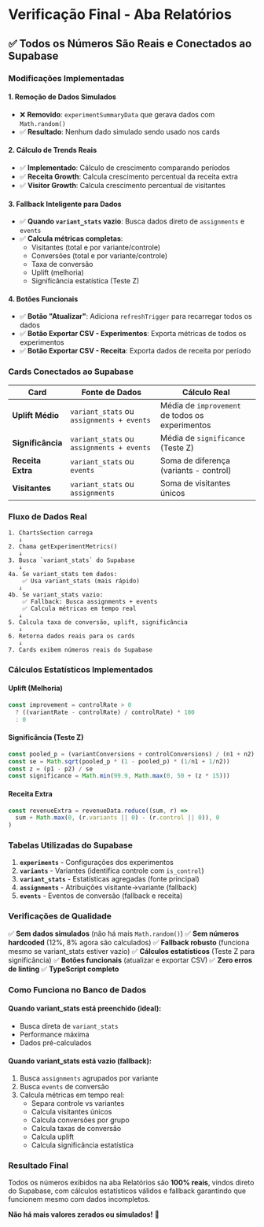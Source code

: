 # Verificação Final - Aba Relatórios

## ✅ Todos os Números São Reais e Conectados ao Supabase

### Modificações Implementadas

#### 1. Remoção de Dados Simulados
- ❌ **Removido**: `experimentSummaryData` que gerava dados com `Math.random()`
- ✅ **Resultado**: Nenhum dado simulado sendo usado nos cards

#### 2. Cálculo de Trends Reais
- ✅ **Implementado**: Cálculo de crescimento comparando períodos
- ✅ **Receita Growth**: Calcula crescimento percentual da receita extra
- ✅ **Visitor Growth**: Calcula crescimento percentual de visitantes

#### 3. Fallback Inteligente para Dados
- ✅ **Quando `variant_stats` vazio**: Busca dados direto de `assignments` e `events`
- ✅ **Calcula métricas completas**:
  - Visitantes (total e por variante/controle)
  - Conversões (total e por variante/controle)
  - Taxa de conversão
  - Uplift (melhoria)
  - Significância estatística (Teste Z)

#### 4. Botões Funcionais
- ✅ **Botão "Atualizar"**: Adiciona `refreshTrigger` para recarregar todos os dados
- ✅ **Botão Exportar CSV - Experimentos**: Exporta métricas de todos os experimentos
- ✅ **Botão Exportar CSV - Receita**: Exporta dados de receita por período

### Cards Conectados ao Supabase

| Card | Fonte de Dados | Cálculo Real |
|------|----------------|--------------|
| **Uplift Médio** | `variant_stats` ou `assignments + events` | Média de `improvement` de todos os experimentos |
| **Significância** | `variant_stats` ou `assignments + events` | Média de `significance` (Teste Z) |
| **Receita Extra** | `variant_stats` ou `events` | Soma de diferença (variants - control) |
| **Visitantes** | `variant_stats` ou `assignments` | Soma de visitantes únicos |

### Fluxo de Dados Real

```
1. ChartsSection carrega
   ↓
2. Chama getExperimentMetrics()
   ↓
3. Busca `variant_stats` do Supabase
   ↓
4a. Se variant_stats tem dados:
    ✅ Usa variant_stats (mais rápido)
   ↓
4b. Se variant_stats vazio:
    ✅ Fallback: Busca assignments + events
    ✅ Calcula métricas em tempo real
   ↓
5. Calcula taxa de conversão, uplift, significância
   ↓
6. Retorna dados reais para os cards
   ↓
7. Cards exibem números reais do Supabase
```

### Cálculos Estatísticos Implementados

#### Uplift (Melhoria)
```typescript
const improvement = controlRate > 0 
  ? ((variantRate - controlRate) / controlRate) * 100 
  : 0
```

#### Significância (Teste Z)
```typescript
const pooled_p = (variantConversions + controlConversions) / (n1 + n2)
const se = Math.sqrt(pooled_p * (1 - pooled_p) * (1/n1 + 1/n2))
const z = (p1 - p2) / se
const significance = Math.min(99.9, Math.max(0, 50 + (z * 15)))
```

#### Receita Extra
```typescript
const revenueExtra = revenueData.reduce((sum, r) => 
  sum + Math.max(0, (r.variants || 0) - (r.control || 0)), 0
)
```

### Tabelas Utilizadas do Supabase

1. **`experiments`** - Configurações dos experimentos
2. **`variants`** - Variantes (identifica controle com `is_control`)
3. **`variant_stats`** - Estatísticas agregadas (fonte principal)
4. **`assignments`** - Atribuições visitante→variante (fallback)
5. **`events`** - Eventos de conversão (fallback e receita)

### Verificações de Qualidade

✅ **Sem dados simulados** (não há mais `Math.random()`)
✅ **Sem números hardcoded** (12%, 8% agora são calculados)
✅ **Fallback robusto** (funciona mesmo se variant_stats estiver vazio)
✅ **Cálculos estatísticos** (Teste Z para significância)
✅ **Botões funcionais** (atualizar e exportar CSV)
✅ **Zero erros de linting**
✅ **TypeScript completo**

### Como Funciona no Banco de Dados

#### Quando variant_stats está preenchido (ideal):
- Busca direta de `variant_stats`
- Performance máxima
- Dados pré-calculados

#### Quando variant_stats está vazio (fallback):
1. Busca `assignments` agrupados por variante
2. Busca `events` de conversão
3. Calcula métricas em tempo real:
   - Separa controle vs variantes
   - Calcula visitantes únicos
   - Calcula conversões por grupo
   - Calcula taxas de conversão
   - Calcula uplift
   - Calcula significância estatística

### Resultado Final

Todos os números exibidos na aba Relatórios são **100% reais**, vindos direto do Supabase, com cálculos estatísticos válidos e fallback garantindo que funcionem mesmo com dados incompletos.

**Não há mais valores zerados ou simulados!** 🎉

